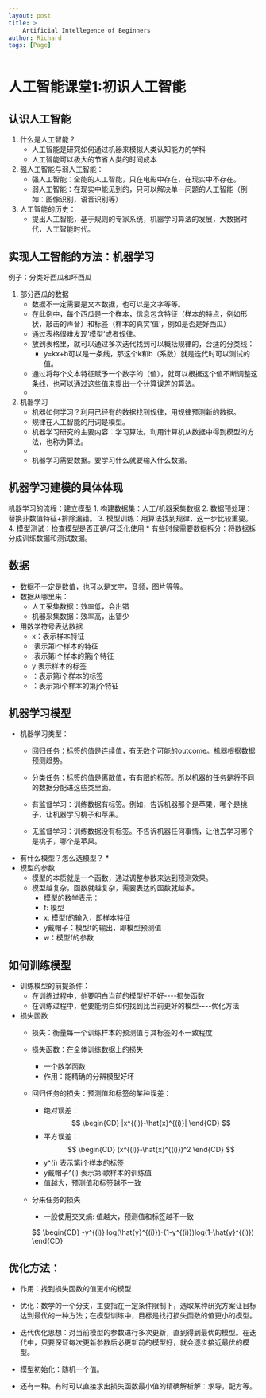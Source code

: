```yaml
---
layout: post
title: >
    Artificial Intellegence of Beginners 
author: Richard
tags: [Page]
---
```


# **人工智能课堂1:初识人工智能**

## 认识人工智能

1. 什么是人工智能？
    * 人工智能是研究如何通过机器来模拟人类认知能力的学科
    * 人工智能可以极大的节省人类的时间成本
2. 强人工智能与弱人工智能：
    * 强人工智能：全能的人工智能，只在电影中存在，在现实中不存在。
    * 弱人工智能：在现实中能见到的，只可以解决单一问题的人工智能（例如：图像识别，语音识别等）
3. 人工智能的历史：
    * 提出人工智能，基于规则的专家系统，机器学习算法的发展，大数据时代，人工智能时代。

## 实现人工智能的方法：机器学习

例子：分类好西瓜和坏西瓜

1. 部分西瓜的数据
    * 数据不一定需要是文本数据，也可以是文字等等。
    * 在此例中，每个西瓜是一个样本，信息包含特征（样本的特点，例如形状，敲击的声音）和标签（样本的真实’值’，例如是否是好西瓜）
    * 通过表格很难发现’模型’或者规律。
    * 放到表格里，就可以通过多次迭代找到可以概括规律的，合适的分类线：
        * y=kx+b可以是一条线，那这个k和b（系数）就是迭代时可以测试的值。
    * 通过将每个文本特征赋予一个数字的（值），就可以根据这个值不断调整这条线，也可以通过这些值来提出一个计算误差的算法。
    * 
2. 机器学习
    * 机器如何学习？利用已经有的数据找到规律，用规律预测新的数据。
    * 规律在人工智能的用词是模型。
    * 机器学习研究的主要内容：学习算法。利用计算机从数据中得到模型的方法，也称为算法。
    * 
    * 机器学习需要数据。要学习什么就要输入什么数据。

## 机器学习建模的具体体现

机器学习的流程：建立模型
    1. 构建数据集：人工/机器采集数据
    2. 数据预处理：替换非数值特征+排除漏错。
    3. 模型训练：用算法找到规律，这一步比较重要。
    4. 模型测试：检查模型是否正确/可泛化使用
    * 有些时候需要数据拆分：将数据拆分成训练数据和测试数据。

## 数据

* 数据不一定是数值，也可以是文字，音频，图片等等。
* 数据从哪里来：
    * 人工采集数据：效率低，会出错
    * 机器采集数据：效率高，出错少
* 用数学符号表达数据
    * x：表示样本特征
    * :表示第i个样本的特征
    * :表示第i个样本的第j个特征
    * y:表示样本的标签
    * ：表示第i个样本的标签
    * ：表示第i个样本的第j个特征

## 机器学习模型

* 机器学习类型：
    * 回归任务：标签的值是连续值，有无数个可能的outcome。机器根据数据预测趋势。
    * 分类任务：标签的值是离散值，有有限的标签。所以机器的任务是将不同的数据分配进这些类里面。

    * 有监督学习：训练数据有标签。例如，告诉机器那个是苹果，哪个是桃子，让机器学习桃子和苹果。
    * 无监督学习：训练数据没有标签。不告诉机器任何事情，让他去学习哪个是桃子，哪个是苹果。
* 有什么模型？怎么选模型？
    * 
* 模型的参数
    * 模型的本质就是一个函数，通过调整参数来达到预测效果。
    * 模型越复杂，函数就越复杂，需要表达的函数就越多。
        * 模型的数学表示：
        * f: 模型
        * x: 模型f的输入，即样本特征
        * y戴帽子：模型f的输出，即模型预测值
        * w：模型f的参数

## 如何训练模型

* 训练模型的前提条件：
    * 在训练过程中，他要明白当前的模型好不好----损失函数
    * 在训练过程中，他要能明白如何找到比当前更好的模型----优化方法
* 损失函数
    * 损失：衡量每一个训练样本的预测值与其标签的不一致程度
    * 损失函数：在全体训练数据上的损失
        * 一个数学函数
        * 作用：能精确的分辨模型好坏

    * 回归任务的损失：预测值和标签的某种误差：
        * 绝对误差：
        $$
        \begin{CD}
        |x^{(i)}-\hat{x}^{(i)}|
        \end{CD}
        $$
        * 平方误差：
        $$
        \begin{CD}
        (x^{(i)}-\hat{x}^{(i)})^2
        \end{CD}
        $$
        * y^(i) 表示第i个样本的标签
        * y戴帽子^(i) 表示第i歌样本的训练值
        * 值越大，预测值和标签越不一致
    * 分来任务的损失
        * 一般使用交叉熵: 值越大，预测值和标签越不一致

        $$
        \begin{CD}
        -y^{(i)} log(\hat{y}^{(i)})-(1-y^{(i)})log(1-\hat{y}^{(i)})
        \end{CD}
    

## 优化方法：

* 作用：找到损失函数的值更小的模型
* 优化：数学的一个分支，主要指在一定条件限制下，选取某种研究方案让目标达到最优的一种方法；在模型训练中，目标是找打损失函数的值更小的模型。
* 迭代优化思想：对当前模型的参数进行多次更新，直到得到最优的模型。在迭代中，只要保证每次更新参数后必更新前的模型好，就会逐步接近最优的模型。
* 模型初始化：随机一个值。

* 还有一种。有时可以直接求出损失函数最小值的精确解析解：求导，配方等。
